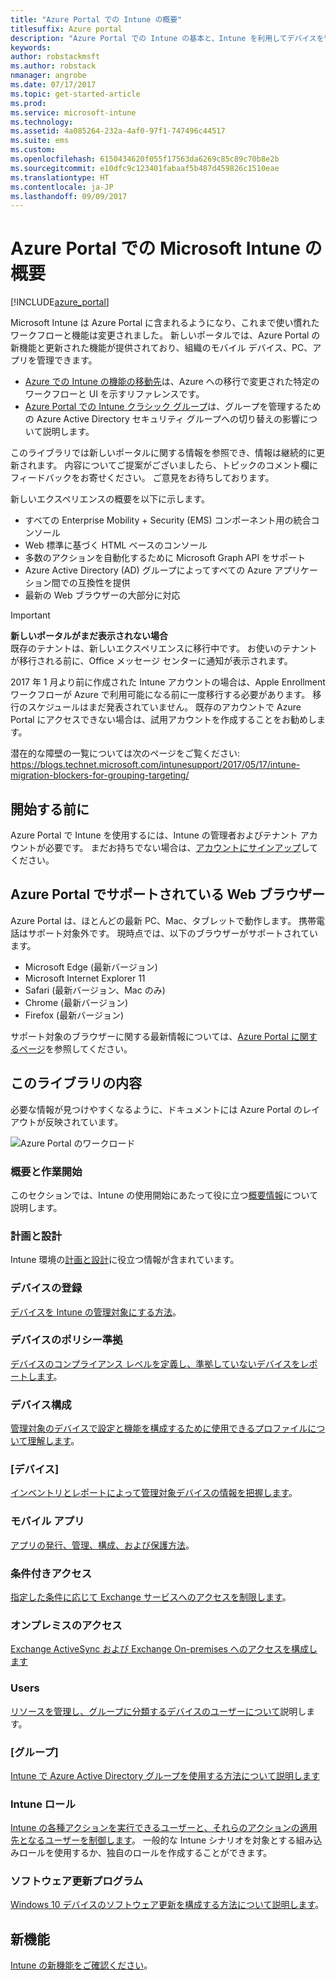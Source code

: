 ```yaml
---
title: "Azure Portal での Intune の概要"
titlesuffix: Azure portal
description: "Azure Portal での Intune の基本と、Intune を利用してデバイスを管理する方法について説明します。\""
keywords: 
author: robstackmsft
ms.author: robstack
nmanager: angrobe
ms.date: 07/17/2017
ms.topic: get-started-article
ms.prod: 
ms.service: microsoft-intune
ms.technology: 
ms.assetid: 4a085264-232a-4af0-97f1-747496c44517
ms.suite: ems
ms.custom: 
ms.openlocfilehash: 6150434620f055f17563da6269c85c89c70b8e2b
ms.sourcegitcommit: e10dfc9c123401fabaaf5b487d459826c1510eae
ms.translationtype: HT
ms.contentlocale: ja-JP
ms.lasthandoff: 09/09/2017
---
```

# <a name="introduction-to-microsoft-intune-in-the-azure-portal"></a>Azure Portal での Microsoft Intune の概要


[!INCLUDE[azure_portal](./includes/azure_portal.md)]

Microsoft Intune は Azure Portal に含まれるようになり、これまで使い慣れたワークフローと機能は変更されました。
新しいポータルでは、Azure Portal の新機能と更新された機能が提供されており、組織のモバイル デバイス、PC、アプリを管理できます。

* [Azure での Intune の機能の移動先](ui-changes.md)は、Azure への移行で変更された特定のワークフローと UI を示すリファレンスです。
* [Azure Portal での Intune クラシック グループ](groups-get-started.md)は、グループを管理するための Azure Active Directory セキュリティ グループへの切り替えの影響について説明します。




このライブラリでは新しいポータルに関する情報を参照でき、情報は継続的に更新されます。 内容についてご提案がございましたら、トピックのコメント欄にフィードバックをお寄せください。 ご意見をお待ちしております。

新しいエクスペリエンスの概要を以下に示します。

- すべての Enterprise Mobility + Security (EMS) コンポーネント用の統合コンソール
- Web 標準に基づく HTML ベースのコンソール
- 多数のアクションを自動化するために Microsoft Graph API をサポート
- Azure Active Directory (AD) グループによってすべての Azure アプリケーション間での互換性を提供
- 最新の Web ブラウザーの大部分に対応

> [!IMPORTANT]
> **新しいポータルがまだ表示されない場合**<br>
> 既存のテナントは、新しいエクスペリエンスに移行中です。 お使いのテナントが移行される前に、Office メッセージ センターに通知が表示されます。
>
> 2017 年 1 月より前に作成された Intune アカウントの場合は、Apple Enrollment ワークフローが Azure で利用可能になる前に一度移行する必要があります。 移行のスケジュールはまだ発表されていません。 既存のアカウントで Azure Portal にアクセスできない場合は、試用アカウントを作成することをお勧めします。
>
> 潜在的な障壁の一覧については次のページをご覧ください: https://blogs.technet.microsoft.com/intunesupport/2017/05/17/intune-migration-blockers-for-grouping-targeting/


## <a name="before-you-start"></a>開始する前に

Azure Portal で Intune を使用するには、Intune の管理者およびテナント アカウントが必要です。 まだお持ちでない場合は、[アカウントにサインアップ](https://portal.office.com/Signup/Signup.aspx?OfferId=40BE278A-DFD1-470a-9EF7-9F2596EA7FF9&dl=INTUNE_A&ali=1#0%20)してください。

## <a name="supported-web-browsers-for-the-azure-portal"></a>Azure Portal でサポートされている Web ブラウザー

Azure Portal は、ほとんどの最新 PC、Mac、タブレットで動作します。 携帯電話はサポート対象外です。
現時点では、以下のブラウザーがサポートされています。

- Microsoft Edge (最新バージョン)
- Microsoft Internet Explorer 11
- Safari (最新バージョン、Mac のみ)
- Chrome (最新バージョン)
- Firefox (最新バージョン)

サポート対象のブラウザーに関する最新情報については、[Azure Portal に関するページ](https://docs.microsoft.com/azure/azure-preview-portal-supported-browsers-devices)を参照してください。

## <a name="whats-in-this-library"></a>このライブラリの内容

必要な情報が見つけやすくなるように、ドキュメントには Azure Portal のレイアウトが反映されています。

![Azure Portal のワークロード](./media/azure-portal-workloads.png)

### <a name="introduction-and-get-started"></a>概要と作業開始
このセクションでは、Intune の使用開始にあたって役に立つ[概要情報](introduction-intune.md)について説明します。
### <a name="plan-and-design"></a>計画と設計
Intune 環境の[計画と設計](/intune-classic/plan-design/introduction)に役立つ情報が含まれています。
### <a name="device-enrollment"></a>デバイスの登録
[デバイスを Intune の管理対象にする方法](device-enrollment.md)。
### <a name="device-compliance"></a>デバイスのポリシー準拠
[デバイスのコンプライアンス レベルを定義し、準拠していないデバイスをレポートします](device-compliance.md)。
### <a name="device-configuration"></a>デバイス構成
[管理対象のデバイスで設定と機能を構成するために使用できるプロファイルについて理解します](device-profiles.md)。
### <a name="devices"></a>[デバイス]
[インベントリとレポートによって管理対象デバイスの情報を把握します](device-management.md)。
### <a name="mobile-apps"></a>モバイル アプリ
[アプリの発行、管理、構成、および保護方法](app-management.md)。
### <a name="conditional-access"></a>条件付きアクセス
[指定した条件に応じて Exchange サービスへのアクセスを制限します](conditional-access.md)。
### <a name="on-premises-access"></a>オンプレミスのアクセス
[Exchange ActiveSync および Exchange On-premises へのアクセスを構成します](/intune-classic/deploy-use/mobile-device-management-with-exchange-activesync-and-microsoft-intune)
### <a name="users"></a>Users
[リソースを管理し、グループに分類するデバイスのユーザーについて](users-add.md)説明します。
### <a name="groups"></a>[グループ]
[Intune で Azure Active Directory グループを使用する方法について説明します](groups-get-started.md)
### <a name="intune-roles"></a>Intune ロール
[Intune の各種アクションを実行できるユーザーと、それらのアクションの適用先となるユーザーを制御します](role-based-access-control.md)。 一般的な Intune シナリオを対象とする組み込みロールを使用するか、独自のロールを作成することができます。
### <a name="software-updates"></a>ソフトウェア更新プログラム
[Windows 10 デバイスのソフトウェア更新を構成する方法について説明します](windows-update-for-business-configure.md)。



## <a name="whats-new"></a>新機能

[Intune の新機能をご確認ください](whats-new.md)。
